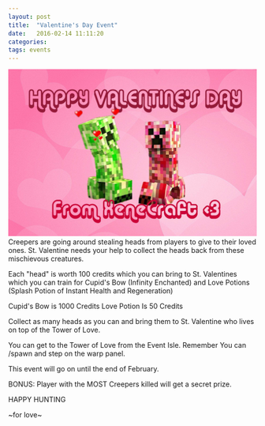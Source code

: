 ```yaml
---
layout: post
title:  "Valentine's Day Event"
date:   2016-02-14 11:11:20
categories: 
tags: events
---
```

<img src="/images/events/valentine.jpg" alt="Creeper Love">
Creepers are going around stealing heads from players to give to their loved ones. St. Valentine needs your help to collect the heads back from these mischievous creatures.

Each "head" is worth 100 credits which you can bring to St. Valentines which you can train for Cupid's Bow (Infinity Enchanted) and Love Potions (Splash Potion of Instant Health and Regeneration)

Cupid's Bow is 1000 Credits
Love Potion Is 50 Credits

Collect as many heads as you can and bring them to St. Valentine who lives on top of the Tower of Love.

You can get to the Tower of Love from the Event Isle. Remember You can /spawn and step on the warp panel.

This event will go on until the end of February.

BONUS: Player with the MOST Creepers killed will get a secret prize.

HAPPY HUNTING

~for love~ 

